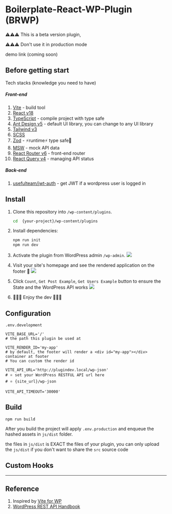 # Boilerplate-React-WP-Plugin (BRWP)

⚠️⚠️⚠️ This is a beta version plugin,

⚠️⚠️⚠️ Don't use it in production mode

demo link (coming soon)

## Before getting start

Tech stacks (knowledge you need to have)

##### Front-end

1. [Vite](https://vitejs.dev/) - build tool
2. [React v18](https://beta.reactjs.org/)
3. [TypeScript](https://www.typescriptlang.org/docs/) - compile project with type safe
4. [Ant Design v5](https://ant.design/) - default UI library, you can change to any UI library
5. [Tailwind v3](https://tailwindcss.com/)
6. [SCSS](https://sass-lang.com/documentation/syntax)
7. [Zod](https://zod.dev/) - ⚡runtime⚡ type safe🔰
8. [MSW](https://mswjs.io/) - mock API data
9. [React Router v6](https://reactrouter.com/en/main) - front-end router
10. [React Query v4](https://tanstack.com/query/v4) - managing API status

##### Back-end

1. [usefulteam/jwt-auth](https://github.com/usefulteam/jwt-auth) - get JWT if a wordpress user is logged in

## Install

1. Clone this repository into `/wp-content/plugins`.
   ```sh
   cd  {your-project}/wp-content/plugins
   ```
2. Install dependencies:

   ```sh
   npm run init
   npm run dev
   ```

3. Activate the plugin from WordPress admin `/wp-admin`.
   <img src="https://user-images.githubusercontent.com/9213776/224491978-0b2dac0e-103a-48e2-b8e7-9529dae18f2b.png">

4. Visit your site's homepage and see the rendered application on the footer 🚀
   <img src="https://user-images.githubusercontent.com/9213776/224490277-b97b0fec-8086-43d9-8426-9ecf41b67da0.png">

5. Click `Count`, `Get Post Example`, `Get Users Example` button to ensure the State and the WordPress API works
   <img src="https://user-images.githubusercontent.com/9213776/224490729-ba1496c7-8da5-46d8-b5fe-a764aa333215.png">
6. 🎉🎉🎉 Enjoy the dev 🎉🎉🎉

## Configuration

`.env.development`

```shell
VITE_BASE_URL='/'
# the path this plugin be used at

VITE_RENDER_ID='my-app'
# by default, the footer will render a <div id="my-app"></div> container at footer
# You can custom the render id

VITE_API_URL='http://plugindev.local/wp-json'
# ⭐ set your WordPress RESTFUL API url here
# ⭐ {site_url}/wp-json

VITE_API_TIMEOUT='30000'
```

## Build

```shell
npm run build
```

After you build the project will apply `.env.production` and enqueue the hashed assets in `js/dist` folder.

the files in `js/dist` is EXACT the files of your plugin, you can only upload the `js/dist` if you don't want to share the `src` source code

## Custom Hooks

---

## Reference

1. Inspired by [Vite for WP](https://github.com/kucrut/vite-for-wp)
2. [WordPress REST API Handbook](https://developer.wordpress.org/rest-api/reference/)
